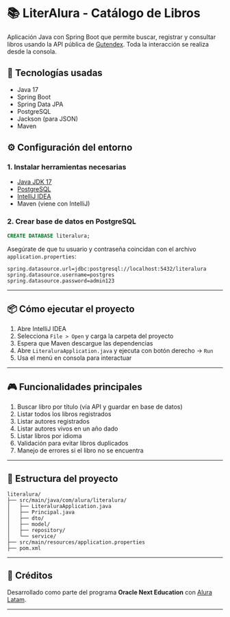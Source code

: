 # 📚 LiterAlura - Catálogo de Libros

Aplicación Java con Spring Boot que permite buscar, registrar y consultar libros usando la API pública de [Gutendex](https://gutendex.com). Toda la interacción se realiza desde la consola.

## 🚀 Tecnologías usadas

- Java 17
- Spring Boot
- Spring Data JPA
- PostgreSQL
- Jackson (para JSON)
- Maven

## ⚙️ Configuración del entorno

### 1. Instalar herramientas necesarias

- [Java JDK 17](https://adoptium.net)
- [PostgreSQL](https://www.postgresql.org/download/)
- [IntelliJ IDEA](https://www.jetbrains.com/idea/)
- Maven (viene con IntelliJ)

### 2. Crear base de datos en PostgreSQL

```sql
CREATE DATABASE literalura;
```

Asegúrate de que tu usuario y contraseña coincidan con el archivo `application.properties`:

```properties
spring.datasource.url=jdbc:postgresql://localhost:5432/literalura
spring.datasource.username=postgres
spring.datasource.password=admin123
```

---

## 📦 Cómo ejecutar el proyecto

1. Abre IntelliJ IDEA
2. Selecciona `File > Open` y carga la carpeta del proyecto
3. Espera que Maven descargue las dependencias
4. Abre `LiteraluraApplication.java` y ejecuta con botón derecho → `Run`
5. Usa el menú en consola para interactuar

---

## 🎮 Funcionalidades principales

1. Buscar libro por título (vía API y guardar en base de datos)
2. Listar todos los libros registrados
3. Listar autores registrados
4. Listar autores vivos en un año dado
5. Listar libros por idioma
6. Validación para evitar libros duplicados
7. Manejo de errores si el libro no se encuentra

---

## 📂 Estructura del proyecto

```
literalura/
├── src/main/java/com/alura/literalura/
│   ├── LiteraluraApplication.java
│   ├── Principal.java
│   ├── dto/
│   ├── model/
│   ├── repository/
│   └── service/
├── src/main/resources/application.properties
├── pom.xml
```

---

## 🤝 Créditos

Desarrollado como parte del programa **Oracle Next Education** con [Alura Latam](https://www.aluracursos.com/).

---
